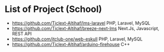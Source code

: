 # List of Project (School)
- https://github.com/Ticlext-Altihaf/lms-laravel PHP, Laravel, MySQL
- https://github.com/Ticlext-Altihaf/breeze-next-lms Next.Js, Javascript, REST API
- https://github.com/itclub-one/web-eskull PHP, Laravel, MySQL
- https://github.com/Ticlext-Altihaf/arduino-firehouse C++



